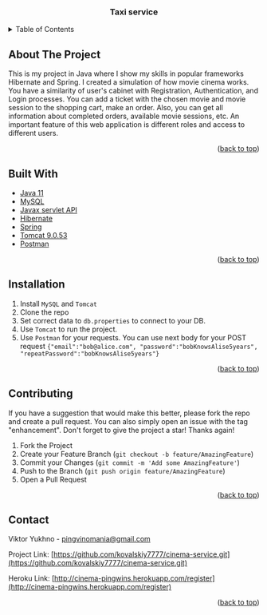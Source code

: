 <!-- PROJECT LOGO -->
<h3 align="center">Taxi service</h3>

<!-- TABLE OF CONTENTS -->
<details>
  <summary>Table of Contents</summary>
  <ol>
    <li>
      <a href="#about-the-project">About The Project</a>
        <li><a href="#built-with">Built With</a></li>
    </li>
    <li><a href="#installation">Installation</a></li>
      </ul>
    </li>
    <li><a href="#contributing">Contributing</a></li>
    <li><a href="#contact">Contact</a></li>
  </ol>
</details>



<!-- ABOUT THE PROJECT -->
## About The Project


This is my project in Java where I  show my skills in popular frameworks Hibernate and Spring. I created a simulation of how movie cinema works. You have a similarity of user's cabinet with Registration, Authentication, and Login processes. You can add a ticket with the chosen movie and movie session to the shopping cart, make an order. Also, you can get all information about completed orders, available movie sessions, etc. An important feature of this web application is different roles and access to different users.

<p align="right">(<a href="#top">back to top</a>)</p>



## Built With

* [Java 11](https://www.oracle.com/java/technologies/downloads/)
* [MySQL](https://www.mysql.com/)
* [Javax servlet API](https://mvnrepository.com/artifact/javax.servlet/javax.servlet-api)
* [Hibernate](https://hibernate.org/)
* [Spring](https://spring.io/)
* [Tomcat 9.0.53](http://tomcat.apache.org/)
* [Postman](https://www.postman.com/downloads/)


<p align="right">(<a href="#top">back to top</a>)</p>



## Installation

1. Install `MySQL` and `Tomcat`
2. Clone the repo
3. Set correct data to `db.properties` to connect to your DB.
4. Use `Tomcat` to run the project.
5. Use `Postman` for your requests. You can use next body for your POST request `{"email":"bob@alice.com", "password":"bobKnowsAlise5years", "repeatPassword":"bobKnowsAlise5years"}`


<p align="right">(<a href="#top">back to top</a>)</p>



<!-- CONTRIBUTING -->
## Contributing

If you have a suggestion that would make this better, please fork the repo and create a pull request. You can also simply open an issue with the tag "enhancement".
Don't forget to give the project a star! Thanks again!

1. Fork the Project
2. Create your Feature Branch (`git checkout -b feature/AmazingFeature`)
3. Commit your Changes (`git commit -m 'Add some AmazingFeature'`)
4. Push to the Branch (`git push origin feature/AmazingFeature`)
5. Open a Pull Request

<p align="right">(<a href="#top">back to top</a>)</p>


<!-- CONTACT -->
## Contact

Viktor Yukhno - pingvinomania@gmail.com

Project Link: [https://github.com/kovalskiy7777/cinema-service.git](https://github.com/kovalskiy7777/cinema-service.git)

Heroku Link: [http://cinema-pingwins.herokuapp.com/register](http://cinema-pingwins.herokuapp.com/register) 

<p align="right">(<a href="#top">back to top</a>)</p>



